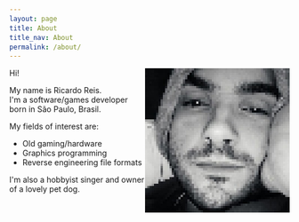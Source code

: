 ```yaml
---
layout: page
title: About
title_nav: About
permalink: /about/
---
```


<img align="right" width="260" height="260" src="/assets/img/rick.jpg">
Hi!

My name is Ricardo Reis.<br>
I'm a software/games developer born in São Paulo, Brasil.<br>

My fields of interest are:
- Old gaming/hardware
- Graphics programming
- Reverse engineering file formats

I'm also a hobbyist singer and owner of a lovely pet dog.<br>
